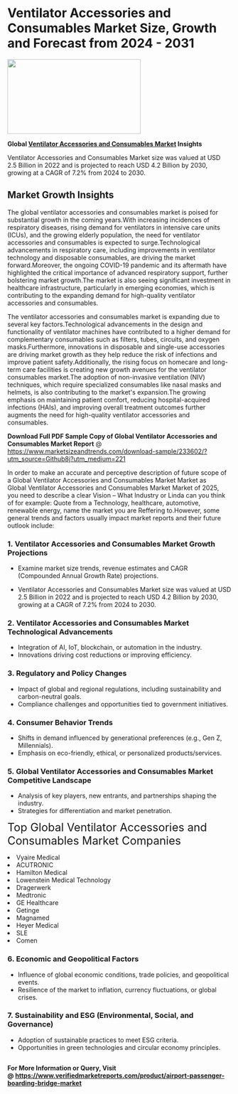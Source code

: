 <H1>Ventilator Accessories and Consumables Market Size, Growth and Forecast from 2024 - 2031</H1><img class="aligncenter size-medium wp-image-584254" src="https://thirdeyenews.in/wp-content/uploads/2024/09/Global-Market-Research-300x168.jpeg" alt="" width="300" height="168" /><p><strong>Global&nbsp;<a href="https://www.marketsizeandtrends.com/download-sample/233602/?utm_source=Github8j?utm_medium=221">Ventilator Accessories and Consumables Market</a> Insights</strong></p><p>Ventilator Accessories and Consumables Market size was valued at USD 2.5 Billion in 2022 and is projected to reach USD 4.2 Billion by 2030, growing at a CAGR of 7.2% from 2024 to 2030.</p><p><h2>Market Growth Insights</h2> <p>The global ventilator accessories and consumables market is poised for substantial growth in the coming years.With increasing incidences of respiratory diseases, rising demand for ventilators in intensive care units (ICUs), and the growing elderly population, the need for ventilator accessories and consumables is expected to surge.Technological advancements in respiratory care, including improvements in ventilator technology and disposable consumables, are driving the market forward.Moreover, the ongoing COVID-19 pandemic and its aftermath have highlighted the critical importance of advanced respiratory support, further bolstering market growth.The market is also seeing significant investment in healthcare infrastructure, particularly in emerging economies, which is contributing to the expanding demand for high-quality ventilator accessories and consumables.</p> <p>The ventilator accessories and consumables market is expanding due to several key factors.Technological advancements in the design and functionality of ventilator machines have contributed to a higher demand for complementary consumables such as filters, tubes, circuits, and oxygen masks.Furthermore, innovations in disposable and single-use accessories are driving market growth as they help reduce the risk of infections and improve patient safety.Additionally, the rising focus on homecare and long-term care facilities is creating new growth avenues for the ventilator consumables market.The adoption of non-invasive ventilation (NIV) techniques, which require specialized consumables like nasal masks and helmets, is also contributing to the market's expansion.The growing emphasis on maintaining patient comfort, reducing hospital-acquired infections (HAIs), and improving overall treatment outcomes further augments the need for high-quality ventilator accessories and consumables.</p> <p><span class=""><strong>Download Full PDF Sample Copy of Global Ventilator Accessories and Consumables Market Report</strong> @ <a href="https://www.marketsizeandtrends.com/download-sample/233602/?utm_source=Github8j?utm_medium=221" target="_blank">https://www.marketsizeandtrends.com/download-sample/233602/?utm_source=Github8j?utm_medium=221</a></span></p><p>In order to make an accurate and perceptive description of future scope of a Global&nbsp;Ventilator Accessories and Consumables Market Market as Global&nbsp;Ventilator Accessories and Consumables Market Market of 2025, you need to describe a clear Vision &ndash; What Industry or Linda can you think of for example: Quote from a Technology, healthcare, automotive, renewable energy, name the market you are Reffering to.However, some general trends and factors usually impact market reports and their future outlook include:</p><h3>1.&nbsp;<strong>Ventilator Accessories and Consumables Market Growth Projections</strong></h3><ul><li>Examine market size trends, revenue estimates and CAGR (Compounded Annual Growth Rate) projections.</li><li><p>Ventilator Accessories and Consumables Market size was valued at USD 2.5 Billion in 2022 and is projected to reach USD 4.2 Billion by 2030, growing at a CAGR of 7.2% from 2024 to 2030.</p></li></ul><h3>2.&nbsp;<strong>Ventilator Accessories and Consumables Market Technological Advancements</strong></h3><ul><li>Integration of AI, IoT, blockchain, or automation in the industry.</li><li>Innovations driving cost reductions or improving efficiency.</li></ul><h3>3.&nbsp;<strong>Regulatory and Policy Changes</strong></h3><ul><li>Impact of global and regional regulations, including sustainability and carbon-neutral goals.</li><li>Compliance challenges and opportunities tied to government initiatives.</li></ul><h3>4.&nbsp;<strong>Consumer Behavior Trends</strong></h3><ul><li>Shifts in demand influenced by generational preferences (e.g., Gen Z, Millennials).</li><li>Emphasis on eco-friendly, ethical, or personalized products/services.</li></ul><h3>5.&nbsp;<strong>Global Ventilator Accessories and Consumables Market Competitive Landscape</strong></h3><ul><li>Analysis of key players, new entrants, and partnerships shaping the industry.</li><li>Strategies for differentiation and market penetration.</li></ul><p data-pm-slice="1 1 []"><span style="color: inherit; font-family: inherit; font-size: 25px;">Top Global Ventilator Accessories and Consumables Market Companies</span></p><div class="" data-test-id=""><p><li>Vyaire Medical</li><li> ACUTRONIC</li><li> Hamilton Medical</li><li> Lowenstein Medical Technology</li><li> Dragerwerk</li><li> Medtronic</li><li> GE Healthcare</li><li> Getinge</li><li> Magnamed</li><li> Heyer Medical</li><li> SLE</li><li> Comen</li></p></div><h3>6.&nbsp;<strong>Economic and Geopolitical Factors</strong></h3><ul><li>Influence of global economic conditions, trade policies, and geopolitical events.</li><li>Resilience of the market to inflation, currency fluctuations, or global crises.</li></ul><h3>7.&nbsp;<strong>Sustainability and ESG (Environmental, Social, and Governance)</strong></h3><ul><li>Adoption of sustainable practices to meet ESG criteria.</li><li>Opportunities in green technologies and circular economy principles.</li></ul><h2><strong style="font-size: 14px;">For More Information or Query, Visit @&nbsp;</strong><a style="background-color: #ffffff; font-size: 14px;" href="https://www.marketsizeandtrends.com/report/ventilator-accessories-and-consumables-market/" target="_blank">https://www.verifiedmarketreports.com/product/airport-passenger-boarding-bridge-market</a></h2>